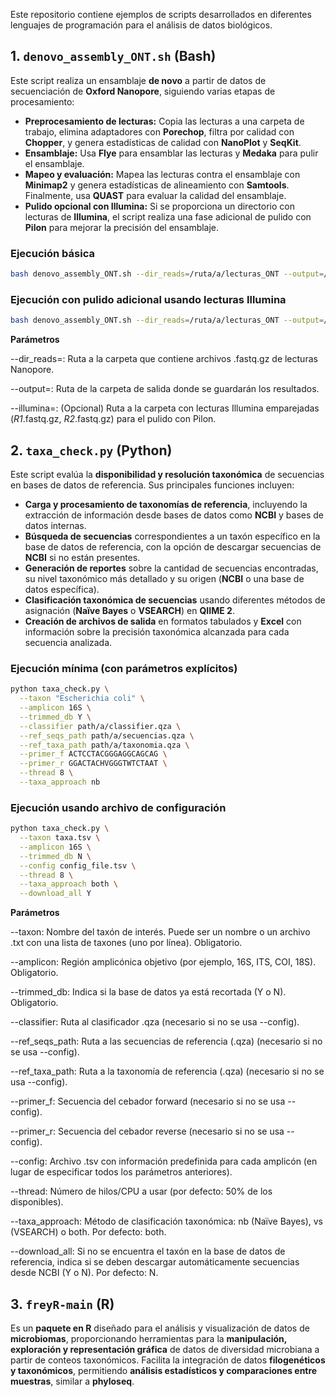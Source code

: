 Este repositorio contiene ejemplos de scripts desarrollados en diferentes lenguajes de programación para el análisis de datos biológicos.

## 1. `denovo_assembly_ONT.sh` (Bash)

Este script realiza un ensamblaje **de novo** a partir de datos de secuenciación de **Oxford Nanopore**, siguiendo varias etapas de procesamiento:

- **Preprocesamiento de lecturas:** Copia las lecturas a una carpeta de trabajo, elimina adaptadores con **Porechop**, filtra por calidad con **Chopper**, y genera estadísticas de calidad con **NanoPlot** y **SeqKit**.
- **Ensamblaje:** Usa **Flye** para ensamblar las lecturas y **Medaka** para pulir el ensamblaje.
- **Mapeo y evaluación:** Mapea las lecturas contra el ensamblaje con **Minimap2** y genera estadísticas de alineamiento con **Samtools**. Finalmente, usa **QUAST** para evaluar la calidad del ensamblaje.
- **Pulido opcional con Illumina:** Si se proporciona un directorio con lecturas de **Illumina**, el script realiza una fase adicional de pulido con **Pilon** para mejorar la precisión del ensamblaje.

### Ejecución básica

```bash
bash denovo_assembly_ONT.sh --dir_reads=/ruta/a/lecturas_ONT --output=/ruta/salida
```
### Ejecución con pulido adicional usando lecturas Illumina
```bash
bash denovo_assembly_ONT.sh --dir_reads=/ruta/a/lecturas_ONT --output=/ruta/salida --illumina=/ruta/a/lecturas_illumina
```
**Parámetros**

--dir_reads=: Ruta a la carpeta que contiene archivos .fastq.gz de lecturas Nanopore.

--output=: Ruta de la carpeta de salida donde se guardarán los resultados.

--illumina=: (Opcional) Ruta a la carpeta con lecturas Illumina emparejadas (*_R1_*.fastq.gz, *_R2_*.fastq.gz) para el pulido con Pilon.

## 2. `taxa_check.py` (Python)

Este script evalúa la **disponibilidad y resolución taxonómica** de secuencias en bases de datos de referencia. Sus principales funciones incluyen:

- **Carga y procesamiento de taxonomías de referencia**, incluyendo la extracción de información desde bases de datos como **NCBI** y bases de datos internas.
- **Búsqueda de secuencias** correspondientes a un taxón específico en la base de datos de referencia, con la opción de descargar secuencias de **NCBI** si no están presentes.
- **Generación de reportes** sobre la cantidad de secuencias encontradas, su nivel taxonómico más detallado y su origen (**NCBI** o una base de datos específica).
- **Clasificación taxonómica de secuencias** usando diferentes métodos de asignación (**Naïve Bayes** o **VSEARCH**) en **QIIME 2**.
- **Creación de archivos de salida** en formatos tabulados y **Excel** con información sobre la precisión taxonómica alcanzada para cada secuencia analizada.

### Ejecución mínima (con parámetros explícitos)

```bash
python taxa_check.py \
  --taxon "Escherichia coli" \
  --amplicon 16S \
  --trimmed_db Y \
  --classifier path/a/classifier.qza \
  --ref_seqs_path path/a/secuencias.qza \
  --ref_taxa_path path/a/taxonomia.qza \
  --primer_f ACTCCTACGGGAGGCAGCAG \
  --primer_r GGACTACHVGGGTWTCTAAT \
  --thread 8 \
  --taxa_approach nb
```
### Ejecución usando archivo de configuración

```bash
python taxa_check.py \
  --taxon taxa.tsv \
  --amplicon 16S \
  --trimmed_db N \
  --config config_file.tsv \
  --thread 8 \
  --taxa_approach both \
  --download_all Y
```

**Parámetros**

--taxon: Nombre del taxón de interés. Puede ser un nombre o un archivo .txt con una lista de taxones (uno por línea). Obligatorio.

--amplicon: Región amplicónica objetivo (por ejemplo, 16S, ITS, COI, 18S). Obligatorio.

--trimmed_db: Indica si la base de datos ya está recortada (Y o N). Obligatorio.

--classifier: Ruta al clasificador .qza (necesario si no se usa --config).

--ref_seqs_path: Ruta a las secuencias de referencia (.qza) (necesario si no se usa --config).

--ref_taxa_path: Ruta a la taxonomía de referencia (.qza) (necesario si no se usa --config).

--primer_f: Secuencia del cebador forward (necesario si no se usa --config).

--primer_r: Secuencia del cebador reverse (necesario si no se usa --config).

--config: Archivo .tsv con información predefinida para cada amplicón (en lugar de especificar todos los parámetros anteriores).

--thread: Número de hilos/CPU a usar (por defecto: 50% de los disponibles).

--taxa_approach: Método de clasificación taxonómica: nb (Naïve Bayes), vs (VSEARCH) o both. Por defecto: both.

--download_all: Si no se encuentra el taxón en la base de datos de referencia, indica si se deben descargar automáticamente secuencias desde NCBI (Y o N). Por defecto: N.

## 3. `freyR-main` (R)

Es un **paquete en R** diseñado para el análisis y visualización de datos de **microbiomas**, proporcionando herramientas para la **manipulación, exploración y representación gráfica** de datos de diversidad microbiana a partir de conteos taxonómicos. Facilita la integración de datos **filogenéticos y taxonómicos**, permitiendo **análisis estadísticos y comparaciones entre muestras**, similar a **phyloseq**.

